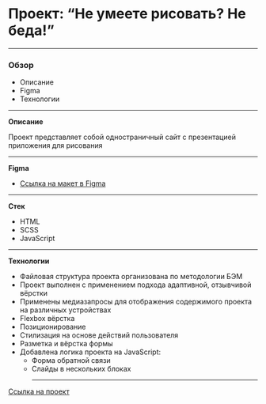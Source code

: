# Проект: “Не умеете рисовать? Не беда!”
___________________________

### Обзор
* Описание
* Figma
* Технологии
___________________________

**Описание**

Проект представляет собой одностраничный сайт с презентацией приложения для рисования
___________________________

**Figma**

* [Ссылка на макет в Figma](https://www.figma.com/file/G3UWFlQmNtNs67751YiDH2/Month-of-Landings_external-link?node-id=6%3A898&t=ASqu9O1qQZChH7oM-0)
___________________________

**Стек**

* HTML
* SCSS
* JavaScript
___________________________

**Технологии**

* Файловая структура проекта организована по методологии БЭМ
* Проект выполнен с применением подхода адаптивной, отзывчивой вёрстки
* Применены медиазапросы для отображения содержимого проекта на различных устройствах
* Flexbox вёрстка
* Позиционирование
* Cтилизация на основе действий пользователя
* Разметка и вёрстка формы
* Добавлена логика проекта на JavaScript:
  * Форма обратной связи
  * Слайды в нескольких блоках
	___________________________

[Ссылка на проект](https://mary-an-safronova.github.io/cannot_draw/)
